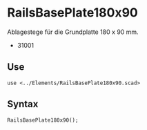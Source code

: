 # RailsBasePlate180x90

Ablagestege für die Grundplatte 180 x 90 mm.

- 31001

## Use
```
use <../Elements/RailsBasePlate180x90.scad>
```

## Syntax
```
RailsBasePlate180x90();
```
